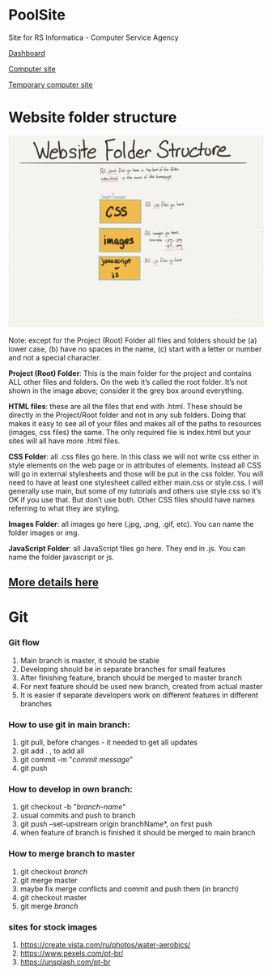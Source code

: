 # PoolSite
Site for RS Informatica - Computer Service Agency

[Dashboard](https://trello.com/b/syyDKl42/pool-site)

[Computer site](https://rsinformatica.com.br)

[Temporary computer site](https://podmev.github.io/computersite)

# Website folder structure

![Website folder structure](https://github.com/Podmev/PoolSite/blob/master/images/WebsiteFolderStructure.png?raw=true)

Note: except for the Project (Root) Folder all files and folders should be (a) lower case, (b) have no spaces in the name, (c) start with a letter or number and not a special character.

**Project (Root) Folder**: This is the main folder for the project and contains ALL other files and folders. On the web it’s called the root folder. It’s not shown in the image above; consider it the grey box around everything.

**HTML files**: these are all the files that end with .html. These should be directly in the Project/Root folder and not in any sub folders. Doing that makes it easy to see all of your files and makes all of the paths to resources (images, css files) the same. The only required file is index.html but your sites will all have more .html files.

**CSS Folder**: all .css files go here. In this class we will not write css either in style elements on the web page or in attributes of elements. Instead all CSS will go in external stylesheets and those will be put in the css folder. You will need to have at least one stylesheet called either main.css or style.css. I will generally use main, but some of my tutorials and others use style.css so it’s OK if you use that. But don’t use both. Other CSS files should have names referring to what they are styling.

**Images Folder**: all images go here (.jpg, .png, .gif, etc). You can name the folder images or img.

**JavaScript Folder**: all JavaScript files go here. They end in .js. You can name the folder javascript or js.

## [More details here](https://webexpe.com/blog/folder-structure-for-web-development/)

# Git

### Git flow
1. Main branch is master, it should be stable
2. Developing should be in separate branches for small features
3. After finishing feature, branch should be merged to master branch
4. For next feature should be used new branch, created from actual master
5. It is easier if separate developers work on different features in different branches

### How to use git in main branch:
1. git pull, before changes - it needed to get all updates
2. git add . , to add all
3. git commit -m "*commit message*"
4. git push

### How to develop in own branch:
1. git checkout -b "*branch-name*"
2. usual commits and push to branch
3. git push –set-upstream origin branchName*, on first push
4. when feature of branch is finished it should be merged to main branch

### How to merge branch to master
1. git checkout *branch*
2. git merge master
3. maybe fix merge conflicts and commit and push them  (in branch)
4. git checkout master
5. git merge *branch*

### sites for stock images
1. https://create.vista.com/ru/photos/water-aerobics/
2. https://www.pexels.com/pt-br/
3. https://unsplash.com/pt-br
